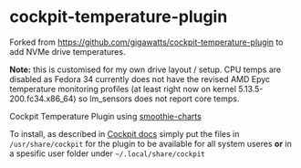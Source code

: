 # cockpit-temperature-plugin

Forked from https://github.com/gigawatts/cockpit-temperature-plugin to add NVMe drive temperatures.

__Note:__ this is customised for my own drive layout / setup. CPU temps are disabled as Fedora 34
currently does not have the revised AMD Epyc temperature monitoring profiles (at least right now
on kernel 5.13.5-200.fc34.x86_64) so lm_sensors does not report core temps.

Cockpit Temperature Plugin using [smoothie-charts](http://smoothiecharts.org)

To install, as described in [Cockpit docs](https://cockpit-project.org/blog/creating-plugins-for-the-cockpit-user-interface.html) simply put
the files in ```/usr/share/cockpit``` for the plugin to be available for all system useres **or** in a spesific user folder
under ```~/.local/share/cockpit```

